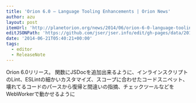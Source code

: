 ```yaml
---
title: 'Orion 6.0 – Language Tooling Enhancements | Orion News'
author: azu
layout: post
itemUrl: 'http://planetorion.org/news/2014/06/orion-6-0-language-tooling-enhancements/'
editJSONPath: 'https://github.com/jser/jser.info/edit/gh-pages/data/2014/06/index.json'
date: '2014-06-21T05:40:21+00:00'
tags:
  - editor
  - ReleaseNote
---
```

Orion 6.0リリース。
関数にJSDocを追加出来るように、インラインスクリプトのLint、ESLintの細かいカスタマイズ、スコープに合わせたコードスニペット、壊れてるコードのパースから復帰と間違いの指摘、チェックツールなどをWebWorkerで動かせるように
